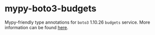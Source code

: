 # mypy-boto3-budgets

Mypy-friendly type annotations for `boto3` 1.10.26 `budgets` service.
More information can be found [here](https://github.com/vemel/mypy_boto3).